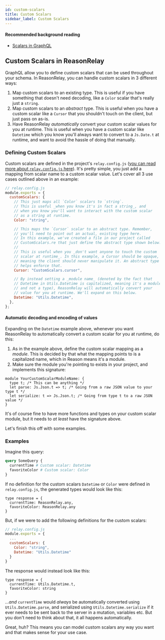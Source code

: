 ```yaml
---
id: custom-scalars
title: Custom Scalars
sidebar_label: Custom Scalars
---
```


#### Recommended background reading

- [Scalars in GraphQL](https://graphql.org/learn/schema/#scalar-types)

## Custom Scalars in ReasonRelay

GraphQL allow you to define custom scalars that can be used throughout your schema. In ReasonRelay, you can handle custom scalars in 3 different ways:

1. Map custom scalars to an existing type. This is useful if you have something that doesn't need decoding, like a `Color` scalar that's really just a `string`.
2. Map custom scalars to an _abstract_ type. This is useful when you have a custom scalar like a `Cursor` that you shouldn't touch on the client, but just pass on as-is.
3. Have ReasonRelay _automatically_ convert your custom scalar values for you at runtime. This is useful when you have a custom scalar like `Datetime` which you know you'll always want to convert to a `Js.Date.t` at runtime, and want to avoid the hassle of doing that manually.

### Defining Custom Scalars

Custom scalars are defined in the project's `relay.config.js` ([you can read more about `relay.config.js` here](getting-started#configuring-relay)). It's pretty simple, you just add a mapping from scalar name to a custom scalar value. Let's cover all 3 use cases outlined above in an example:

```js
// relay.config.js
module.exports = {
  customScalars: {
    // This just maps all `Color` scalars to `string`.
    // This is useful _when you know it's in fact a string_, and
    // when you know you'll want to interact with the custom scalar
    // as a string at runtime.
    Color: "string",

    // This maps the `Cursor` scalar to an abstract type. Remember,
    // you'll need to point out an actual, existing type here.
    // In this example, we've created a file in our project called
    // CustomScalars.re that just define the abstract type shown below.
    //
    // This is useful when you _don't want anyone to touch the custom
    // scalar at runtime_. In this example, a Cursor should be opaque,
    // meaning the client should never manipulate it. An abstract type
    // helps enforce that.
    Cursor: "CustomScalars.cursor",

    // By instead setting a _module name_ (denoted by the fact that
    // Datetime in Utils.Datetime is capitalized, meaning it's a module
    // and not a type), ReasonRelay will automatically convert your
    // value for you at runtime. We'll expand on this below.
    Datetime: "Utils.Datetime",
  },
};
```

#### Automatic decoding and encoding of values

Expanding on the `Datetime` example above, whenever you want ReasonRelay to automatically convert a custom scalar for you at runtime, do this:

1. As in the example above, define the custom scalar mapping as a _module_. This is decided by that what the mapping points to is a capitalized name, which in Reason means it's a module.
2. Make sure the module you're pointing to exists in your project, and implements this signature:

```reason
module YourCustomScalarModuleName: {
  type t; /* This can be anything */
  let parse: Js.Json.t => t; /* Going from a raw JSON value to your type t */
  let serialize: t => Js.Json.t; /* Going from type t to a raw JSON value */
}
```

It's of course fine to have more functions and types on your custom scalar module, but it needs to _at least_ have the signature above.

Let's finish this off with some examples.

### Examples

Imagine this query:

```graphql
query SomeQuery {
  currentTime # Custom scalar: Datetime
  favoriteColor # Custom scalar: Color
}
```

If no definition for the custom scalars `Datetime` or `Color` were defined in `relay.config.js`, the generated types would look like this:

```reason
type response = {
  currentTime: ReasonRelay.any,
  favoriteColor: ReasonRelay.any
}
```

But, if we were to add the following definitions for the custom scalars:

```javascript
// relay.config.js
module.exports = {
  ...
  customScalars: {
    Color: "string",
    Datetime: "Utils.Datetime"
  }
}
```

The response would instead look like this:

```reason
type response = {
  currentTime: Utils.Datetime.t,
  favoriteColor: string
}
```

_...and_ `currentTime` would _always_ be automatically converted using `Utils.Datetime.parse`, and serialized using `Utils.Datetime.serialize` if it ever needs to be sent back to the server in a mutation, variables etc. But you don't need to think about that, it all happens automatically.

Great, huh? This means you can model custom scalars any way you want and that makes sense for your use case.
